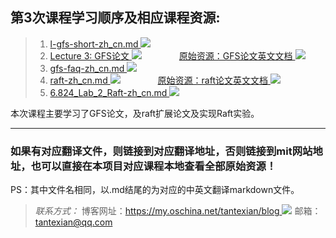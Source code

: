 ## 第3次课程学习顺序及相应课程资源:
> 1. [l-gfs-short-zh_cn.md ![](https://git.oschina.net/tantexian/MIT6.824/raw/dev/resources/static/img/click.jpg)](https://git.oschina.net/tantexian/MIT6.824/blob/dev/LEC3_GFSAndRaft/l-gfs-short-zh_cn.md?dir=0&filepath=LEC3_GFSAndRaft%2Fl-gfs-short-zh_cn.md&oid=c9b89fca5b1d85f0e7f48a3c50e6eff7ec0334f3&sha=ed481bdbb6a41443aa2ce04390c44b9653ef0a78)
> 2. [Lecture 3: GFS论文 ![](https://git.oschina.net/tantexian/MIT6.824/raw/dev/resources/static/img/click.jpg)](https://git.oschina.net/tantexian/MIT6.824/blob/dev/LEC3_GFSAndRaft/gfs-zh_cn.md?dir=0&filepath=LEC3_GFSAndRaft%2Fgfs-zh_cn.md&oid=4e69900cf9e548c526bb4981a97ee55dd0dbd55f&sha=ed481bdbb6a41443aa2ce04390c44b9653ef0a78)
　　　　[原始资源：GFS论文英文文档 ![](https://git.oschina.net/tantexian/MIT6.824/raw/dev/resources/static/img/click.jpg)](https://git.oschina.net/tantexian/MIT6.824/raw/dev/LEC3_GFSAndRaft/gfs.pdf)
> 3. [gfs-faq-zh_cn.md ![](https://git.oschina.net/tantexian/MIT6.824/raw/dev/resources/static/img/click.jpg)](https://git.oschina.net/tantexian/MIT6.824/blob/dev/LEC3_GFSAndRaft/gfs-faq-zh_cn.md?dir=0&filepath=LEC3_GFSAndRaft%2Fgfs-faq-zh_cn.md&oid=9c784174eae8abb6ec83a166a1794ec232a45717&sha=ed481bdbb6a41443aa2ce04390c44b9653ef0a78)
> 4. [raft-zh_cn.md ![](https://git.oschina.net/tantexian/MIT6.824/raw/dev/resources/static/img/click.jpg)](https://git.oschina.net/tantexian/MIT6.824/blob/dev/LEC3_GFSAndRaft/raft-zh_cn.md?dir=0&filepath=LEC3_GFSAndRaft%2Fraft-zh_cn.md&oid=665ca438613092ec8d9080c58184b360f840c5fd&sha=2ccc943ea154b0b5783772823671da262a7d48be)
　　　　[原始资源：raft论文英文文档 ![](https://git.oschina.net/tantexian/MIT6.824/raw/dev/resources/static/img/click.jpg)](https://git.oschina.net/tantexian/MIT6.824/raw/dev/LEC3_GFSAndRaft/raft.pdf)
> 5. [6.824_Lab_2_Raft-zh_cn.md ![](https://git.oschina.net/tantexian/MIT6.824/raw/dev/resources/static/img/click.jpg)](https://git.oschina.net/tantexian/MIT6.824/blob/dev/LEC3_GFSAndRaft/6.824_Lab_2_Raft-zh_cn.md?dir=0&filepath=LEC3_GFSAndRaft%2F6.824_Lab_2_Raft-zh_cn.md&oid=381f13961fa57427ec0f746a20825cf1fa63da1e&sha=ed481bdbb6a41443aa2ce04390c44b9653ef0a78)

本次课程主要学习了GFS论文，及raft扩展论文及实现Raft实验。

---------------------------------------------------------------------------------

### 如果有对应翻译文件，则链接到对应翻译地址，否则链接到mit网站地址，也可以直接在本项目对应课程本地查看全部原始资源！
PS：其中文件名相同，以.md结尾的为对应的中英文翻译markdown文件。


>*联系方式：*
>博客网址：[https://my.oschina.net/tantexian/blog ![](https://git.oschina.net/tantexian/MIT6.824/raw/dev/resources/static/img/click.jpg)](https://my.oschina.net/tantexian/blog)
>邮箱：tantexian@qq.com